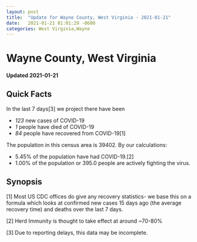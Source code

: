 ```yaml
---
layout: post
title:  "Update for Wayne County, West Virginia - 2021-01-21"
date:   2021-01-21 01:01:29 -0600
categories: West Virginia,Wayne
---
```


# Wayne County, West Virginia
#### Updated 2021-01-21

## Quick Facts

In the last 7 days[3] we project there have been
- *123* new cases of COVID-19
- *1* people have died of COVID-19
- *84* people have recovered from COVID-19[1]

The population in this census area is 39402. By our calculations:
- 5.45% of the population have had COVID-19.[2]
- 1.00% of the population or 395.0 people are actively fighting the virus.

## Synopsis




[1] Most US CDC offices do give any recovery statistics- we base this on a formula which looks at confirmed new cases
15 days ago (the average recovery time) and deaths over the last 7 days.

[2] Herd Immunity is thought to take effect at around ~70-80%

[3] Due to reporting delays, this data may be incomplete.
 
    